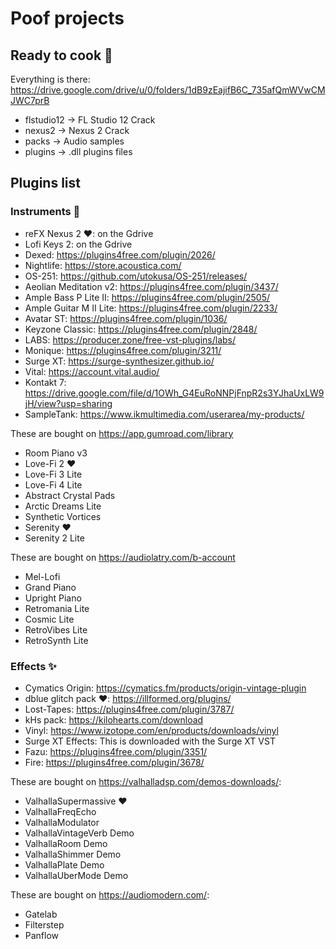 # Poof projects

## Ready to cook 🥣

Everything is there: https://drive.google.com/drive/u/0/folders/1dB9zEajifB6C_735afQmWVwCMJWC7prB
- flstudio12 -> FL Studio 12 Crack
- nexus2 -> Nexus 2 Crack
- packs -> Audio samples
- plugins -> .dll plugins files

## Plugins list

### Instruments 🎹

- reFX Nexus 2 ❤️: on the Gdrive
- Lofi Keys 2: on the Gdrive
- Dexed: https://plugins4free.com/plugin/2026/
- Nightlife: https://store.acoustica.com/
- OS-251: https://github.com/utokusa/OS-251/releases/
- Aeolian Meditation v2: https://plugins4free.com/plugin/3437/
- Ample Bass P Lite II: https://plugins4free.com/plugin/2505/
- Ample Guitar M II Lite: https://plugins4free.com/plugin/2233/
- Avatar ST: https://plugins4free.com/plugin/1036/
- Keyzone Classic: https://plugins4free.com/plugin/2848/
- LABS: https://producer.zone/free-vst-plugins/labs/
- Monique: https://plugins4free.com/plugin/3211/
- Surge XT: https://surge-synthesizer.github.io/
- Vital: https://account.vital.audio/
- Kontakt 7: https://drive.google.com/file/d/1OWh_G4EuRoNNPjFnpR2s3YJhaUxLW9jH/view?usp=sharing
- SampleTank: https://www.ikmultimedia.com/userarea/my-products/

These are bought on https://app.gumroad.com/library
- Room Piano v3
- Love-Fi 2 ❤️
- Love-Fi 3 Lite
- Love-Fi 4 Lite
- Abstract Crystal Pads
- Arctic Dreams Lite
- Synthetic Vortices
- Serenity ❤️
- Serenity 2 Lite

These are bought on https://audiolatry.com/b-account
- Mel-Lofi
- Grand Piano
- Upright Piano
- Retromania Lite
- Cosmic Lite
- RetroVibes Lite
- RetroSynth Lite

### Effects ✨

- Cymatics Origin: https://cymatics.fm/products/origin-vintage-plugin
- dblue glitch pack ❤️: https://illformed.org/plugins/
- Lost-Tapes: https://plugins4free.com/plugin/3787/
- kHs pack: https://kilohearts.com/download
- Vinyl: https://www.izotope.com/en/products/downloads/vinyl
- Surge XT Effects: This is downloaded with the Surge XT VST
- Fazu: https://plugins4free.com/plugin/3351/
- Fire: https://plugins4free.com/plugin/3678/

These are bought on https://valhalladsp.com/demos-downloads/:
- ValhallaSupermassive ❤️
- ValhallaFreqEcho
- ValhallaModulator
- ValhallaVintageVerb Demo
- ValhallaRoom Demo
- ValhallaShimmer Demo
- ValhallaPlate Demo
- ValhallaUberMode Demo

These are bought on https://audiomodern.com/:
- Gatelab
- Filterstep
- Panflow

